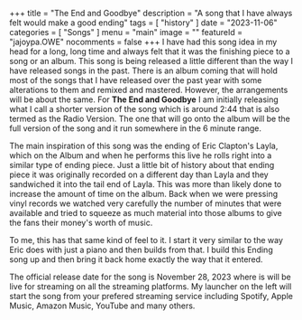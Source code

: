 +++
title = "The End and Goodbye"
description = "A song that I have always felt would make a good ending"
tags =  [
    "history"
]
date = "2023-11-06"
categories = [
    "Songs"
]
menu = "main"
image = ""
featureId = "jajoypa.OWE"
nocomments = false
+++
I have had this song idea in my head for a long, long time and always felt that it was the finishing piece to a song or an album.  This song is being released a little different than the way I have released songs in the past.  There is an album coming that will hold most of the songs that I have released over the past year with some alterations to them and remixed and mastered.  However, the arrangements will be about the same.  For **The End and Goodbye** I am initially releasing what I call a shorter version of the song which is around 2:44 that is also termed as the Radio Version.  The one that will go onto the album will be the full version of the song and it run somewhere in the 6 minute range.

The main inspiration of this song was the ending of Eric Clapton's Layla, which on the Album and when he performs this live he rolls right into a similar type of ending piece.  Just a little bit of history about that ending piece it was originally recorded on a different day than Layla and they sandwiched it into the tail end of Layla.  This was more than likely done to increase the amount of time on the album.  Back when we were pressing vinyl records we watched very carefully the number of minutes that were available and tried to squeeze as much material into those albums to give the fans their money's worth of music.

To me, this has that same kind of feel to it.  I start it very similar to the way Eric does with just a piano and then builds from that.  I build this Ending song up and then bring it back home exactly the way that it entered.

The official release date for the song is November 28, 2023 where is will be live for streaming on all the streaming platforms.  My launcher on the left will start the song from your prefered streaming service including Spotify, Apple Music, Amazon Music, YouTube and many others.